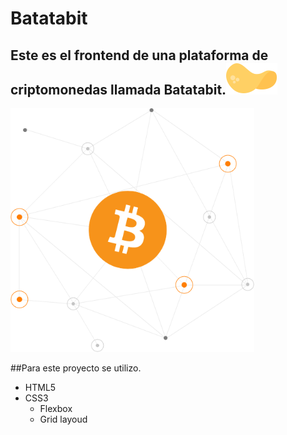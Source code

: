 # Batatabit 
Este es el frontend de una plataforma de criptomonedas llamada Batatabit.![](./assets/icons/batata.svg)
------------

![](./assets/img/Bitcoin.svg)

##Para este proyecto se utilizo.
- HTML5
- CSS3
  - Flexbox
  - Grid layoud


